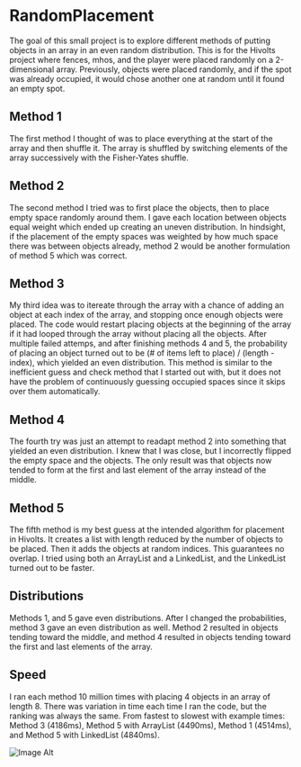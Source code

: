 # RandomPlacement
The goal of this small project is to explore different methods of putting objects in an array in an even random distribution. This is for the Hivolts project where fences, mhos, and the player were placed randomly on a 2-dimensional array. Previously, objects were placed randomly, and if the spot was already occupied, it would chose another one at random until it found an empty spot.

## Method 1
The first method I thought of was to place everything at the start of the array and then shuffle it. The array is shuffled by switching elements of the array successively with the Fisher-Yates shuffle.

## Method 2
The second method I tried was to first place the objects, then to place empty space randomly around them. I gave each location between objects equal weight which ended up creating an uneven distribution. In hindsight, if the placement of the empty spaces was weighted by how much space there was between objects already, method 2 would be another formulation of method 5 which was correct.

## Method 3
My third idea was to itereate through the array with a chance of adding an object at each index of the array, and stopping once enough objects were placed. The code would restart placing objects at the beginning of the array if it had looped through the array without placing all the objects. After multiple failed attemps, and after finishing methods 4 and 5, the probability of placing an object turned out to be (# of items left to place) / (length - index), which yielded an even distribution. This method is similar to the inefficient guess and check method that I started out with, but it does not have the problem of continuously guessing occupied spaces since it skips over them automatically.

## Method 4
The fourth try was just an attempt to readapt method 2 into something that yielded an even distribution. I knew that I was close, but I incorrectly flipped the empty space and the objects. The only result was that objects now tended to form at the first and last element of the array instead of the middle.

## Method 5
The fifth method is my best guess at the intended algorithm for placement in Hivolts. It creates a list with length reduced by the number of objects to be placed. Then it adds the objects at random indices. This guarantees no overlap. I tried using both an ArrayList and a LinkedList, and the LinkedList turned out to be faster.

## Distributions
Methods 1, and 5 gave even distributions. After I changed the probabilities, method 3 gave an even distribution as well. Method 2 resulted in objects tending toward the middle, and method 4 resulted in objects tending toward the first and last elements of the array.

## Speed
I ran each method 10 million times with placing 4 objects in an array of length 8. There was variation in time each time I ran the code, but the ranking was always the same. From fastest to slowest with example times:
Method 3 (4186ms), Method 5 with ArrayList (4490ms), Method 1 (4514ms), and Method 5 with LinkedList (4840ms).

![Image Alt]()
